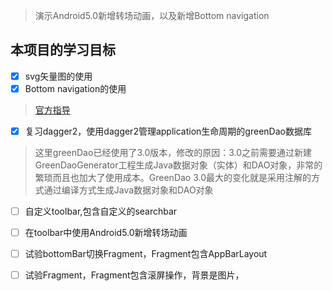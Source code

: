 > 演示Android5.0新增转场动画，以及新增Bottom navigation

## 本项目的学习目标
- [x] svg矢量图的使用
- [x] Bottom navigation的使用
>[官方指导](https://material.io/guidelines/components/bottom-navigation.html#bottom-navigation-specs)

- [x] 复习dagger2，使用dagger2管理application生命周期的greenDao数据库
>这里greenDao已经使用了3.0版本，修改的原因：3.0之前需要通过新建GreenDaoGenerator工程生成Java数据对象（实体）和DAO对象，非常的繁琐而且也加大了使用成本。GreenDao  3.0最大的变化就是采用注解的方式通过编译方式生成Java数据对象和DAO对象

- [ ] 自定义toolbar,包含自定义的searchbar
- [ ] 在toolbar中使用Android5.0新增转场动画
- [ ] 试验bottomBar切换Fragment，Fragment包含AppBarLayout
- [ ] 试验Fragment，Fragment包含滚屏操作，背景是图片，





